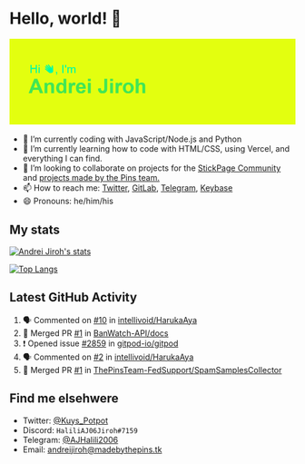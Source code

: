 # Hello, world! 👋

![](https://raw.githubusercontent.com/AndreiJirohHaliliDev2006/AndreiJirohHaliliDev2006/master/header.png)

- 🔭 I’m currently coding with JavaScript/Node.js and Python
- 🌱 I’m currently learning how to code with HTML/CSS, using Vercel, and everything I can find.
- 👯 I’m looking to collaborate on projects for the [StickPage Community](https://github.com/StickPage-Community) and [projects made by the Pins team.](https://github.com/MadeByThePinsHub)
- 📫 How to reach me: [Twitter](https://twitter.com/Kuys_Potpot), [GitLab](https://www.gitlab.com/AndreiJirohHaliliDev2006), [Telegram](https://t.me/AJHalili2006), [Keybase](https://keybase.io/ajhalilidev06)
- 😄 Pronouns: he/him/his

## My stats

[![Andrei Jiroh's stats](https://gh-readme-stats-thepinsteam.vercel.app/api?username=AndreiJirohHaliliDev2006&count_private=true&include_all_commits=true)](https://github.com/anuraghazra/github-readme-stats)

[![Top Langs](https://gh-readme-stats-thepinsteam.vercel.app/api/top-langs/?username=AndreiJirohHaliliDev2006&layout=compact)](https://github.com/anuraghazra/github-readme-stats)

## Latest GitHub Activity

<!--START_SECTION:activity-->
1. 🗣 Commented on [#10](https://github.com/intellivoid/HarukaAya/issues/10) in [intellivoid/HarukaAya](https://github.com/intellivoid/HarukaAya)
2. 🎉 Merged PR [#1](https://github.com/BanWatch-API/docs/pull/1) in [BanWatch-API/docs](https://github.com/BanWatch-API/docs)
3. ❗️ Opened issue [#2859](https://github.com/gitpod-io/gitpod/issues/2859) in [gitpod-io/gitpod](https://github.com/gitpod-io/gitpod)
4. 🗣 Commented on [#2](https://github.com/intellivoid/HarukaAya/issues/2) in [intellivoid/HarukaAya](https://github.com/intellivoid/HarukaAya)
5. 🎉 Merged PR [#1](https://github.com/ThePinsTeam-FedSupport/SpamSamplesCollector/pull/1) in [ThePinsTeam-FedSupport/SpamSamplesCollector](https://github.com/ThePinsTeam-FedSupport/SpamSamplesCollector)
<!--END_SECTION:activity-->

## Find me elsehwere

* Twitter: [@Kuys_Potpot](https://twitter.com)
* Discord: `HaliliAJ06Jiroh#7159`
* Telegram: [@AJHalili2006](https://telegram.dog/AJHalili2006)
* Email: <andreijiroh@madebythepins.tk>

